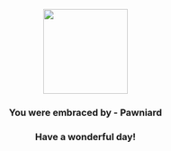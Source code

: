 <p align="center">
    <img src="https://raw.githubusercontent.com/PokeAPI/sprites/master/sprites/pokemon/624.png" width="150" height="150">
</p>
<h3 align="center">You were embraced by - <b>Pawniard</b></h3>
<h3 align="center">Have a wonderful day!</h3>
